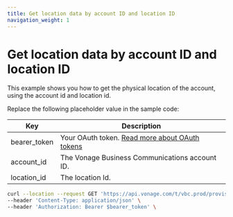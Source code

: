 ```yaml
---
title: Get location data by account ID and location ID
navigation_weight: 1
---
```


# Get location data by account ID and location ID

This example shows you how to get the physical location of the account, using the account id and location id.

Replace the following placeholder value in the sample code:

| Key | Description |
| --- | ----------- |
| bearer_token      | Your OAuth token. [Read more about OAuth tokens](/concepts/guides/create-an-access-token) |
| account_id        | The Vonage Business Communications account ID. |
| location_id       | The location Id. |

``` bash
curl --location --request GET 'https://api.vonage.com/t/vbc.prod/provisioning/v1/api/accounts/$account_id/locations/$location_id' \
--header 'Content-Type: application/json' \
--header 'Authorization: Bearer $bearer_token' \
```
